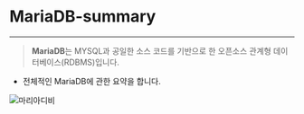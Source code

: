 # MariaDB-summary
---
> **MariaDB**는 MYSQL과 공일한 소스 코드를 기반으로 한 오픈소스 관계형 데이터베이스(RDBMS)입니다.
- 전체적인 MariaDB에 관한 요약을 합니다.

![마리아디비](https://user-images.githubusercontent.com/113106136/209856539-a5ee4cf0-2f37-4658-8967-fb11a416348f.jpg)
